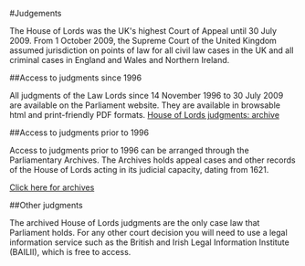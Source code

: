 #Judgements

The House of Lords was the UK's highest Court of Appeal until 30 July 2009. From 1 October 2009, the Supreme Court of the United Kingdom assumed jurisdiction on points of law for all civil law cases in the UK and all criminal cases in England and Wales and Northern Ireland.

##Access to judgments since 1996

All judgments of the Law Lords since 14 November 1996 to 30 July 2009 are available on the Parliament website. They are available in browsable html and print-friendly PDF formats. 
[House of Lords judgments: archive](https://www.publications.parliament.uk/pa/ld/ldjudgmt.htm)

##Access to judgments prior to 1996

Access to judgments prior to 1996 can be arranged through the Parliamentary Archives. The Archives holds appeal cases and other records of the House of Lords acting in its judicial capacity, dating from 1621. 

[Click here for archives](http://www.parliament.uk/business/publications/parliamentary-archives/)

##Other judgments

The archived House of Lords judgments are the only case law that Parliament holds. For any other court decision you will need to use a legal information service such as the British and Irish Legal Information Institute (BAILII), which is free to access. 